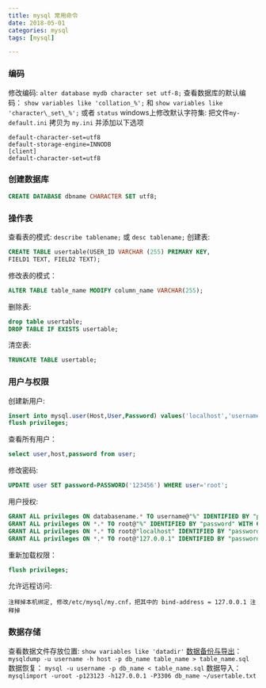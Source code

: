 ```yaml
---
title: mysql 常用命令
date: 2018-05-01
categories: mysql
tags: [mysql]

---
```


### 编码
修改编码: `alter database mydb character set utf-8;`
查看数据库的默认编码： `show variables like 'collation_%';` 和 `show variables like 'character\_set\_%';` 或者 `status`
windows上修改默认字符集:
把文件`my-default.ini` 拷贝为 `my.ini` 并添加以下选项
```
default-character-set=utf8
default-storage-engine=INNODB
[client]
default-character-set=utf8
```

### 创建数据库
```sql
CREATE DATABASE dbname CHARACTER SET utf8;
```

### 操作表
查看表的模式: `describe tablename;` 或 `desc tablename;`
创建表:
```sql
CREATE TABLE usertable(USER_ID VARCHAR (255) PRIMARY KEY,
FIELD1 TEXT, FIELD2 TEXT);
```
修改表的模式：
```sql
ALTER TABLE table_name MODIFY column_name VARCHAR(255);
```
删除表:
```sql
drop table usertable;
DROP TABLE IF EXISTS usertable;
```
清空表: 
```sql
TRUNCATE TABLE usertable;
```
### 用户与权限
创建新用户:
```sql
insert into mysql.user(Host,User,Password) values('localhost','username',password('1234'));
flush privileges;
```
查看所有用户：
```sql
select user,host,password from user;
```
修改密码:
```sql
UPDATE user SET password=PASSWORD('123456') WHERE user='root';
```
用户授权:
```sql
GRANT ALL privileges ON databasename.* TO username@"%" IDENTIFIED BY "password";
GRANT ALL privileges ON *.* TO root@"%" IDENTIFIED BY "password" WITH GRANT OPTION;
GRANT ALL privileges ON *.* TO root@"localhost" IDENTIFIED BY "password" WITH GRANT OPTION;
GRANT ALL privileges ON *.* TO root@"127.0.0.1" IDENTIFIED BY "password" WITH GRANT OPTION;
```
重新加载权限：
```sql
flush privileges;
```
允许远程访问:
```
注释掉本机绑定, 修改/etc/mysql/my.cnf，把其中的 bind-address = 127.0.0.1 注释掉
```
  
### 数据存储
查看数据文件存放位置: `show variables like 'datadir'`
[数据备份与导出](http://stackoverflow.com/questions/6682916/how-to-take-backup-of-a-single-table-in-the-mysql-database)：
`mysqldump -u username -h host -p db_name table_name > table_name.sql`
数据恢复：
`mysql -u username -p db_name < table_name.sql`
数据导入：`mysqlimport -uroot -p123123 -h127.0.0.1 -P3306 db_name ~/usertable.txt`
